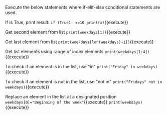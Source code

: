 Execute the below statements where if-elif-else conditional statements are used.

 If <expr> is True, print result: `
if (True):
    x=10
print(x)
`{{execute}}

 Get second element from list `print(weekdays[1])`{{execute}}

 Get last element from list `print(weekdays[len(weekdays)-1])`{{execute}}

 Get list elements using range of index elements `print(weekdays[1:4])`{{execute}}

 To check if an element is in the list, use "in" `print("Friday" in weekdays)`{{execute}}

 To check if an element is not in the list, use "not in" `print("Fridays" not in weekdays)`{{execute}}

Replace an element in the list at a designated position `weekdays[0]="Beginning of the week"`{{execute}}
`print(weekdays)`{{execute}}

